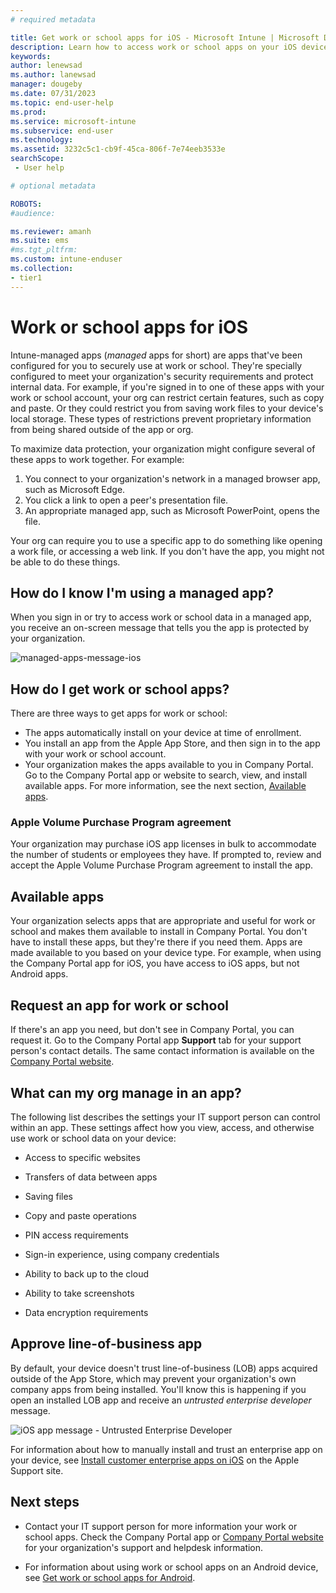 ```yaml
---
# required metadata

title: Get work or school apps for iOS - Microsoft Intune | Microsoft Docs
description: Learn how to access work or school apps on your iOS device. 
keywords:
author: lenewsad
ms.author: lanewsad
manager: dougeby
ms.date: 07/31/2023
ms.topic: end-user-help
ms.prod:
ms.service: microsoft-intune
ms.subservice: end-user
ms.technology:
ms.assetid: 3232c5c1-cb9f-45ca-806f-7e74eeb3533e
searchScope:
 - User help

# optional metadata

ROBOTS:  
#audience:

ms.reviewer: amanh
ms.suite: ems
#ms.tgt_pltfrm:
ms.custom: intune-enduser
ms.collection:
- tier1
---
```


# Work or school apps for iOS
Intune-managed apps (*managed* apps for short) are apps that've been configured for you to securely use at work or school. They're specially configured to meet your organization's security requirements and protect internal data. For example, if you're signed in to one of these apps with your work or school account, your org can restrict certain features, such as copy and paste. Or they could restrict you from saving work files to your device's local storage. These types of restrictions prevent proprietary information from being shared outside of the app or org. 

To maximize data protection, your organization might configure several of these apps to work together. For example:  
1. You connect to your organization's network in a managed browser app, such as Microsoft Edge.  
2. You click a link to open a peer's presentation file.  
3. An appropriate managed app, such as Microsoft PowerPoint, opens the file.  

Your org can require you to use a specific app to do something like opening a work file, or accessing a web link. If you don't have the app, you might not be able to do these things. 

## How do I know I'm using a managed app?  
When you sign in or try to access work or school data in a managed app, you receive an on-screen message that tells you the app is protected by your organization.   

![managed-apps-message-ios](./media/managed-apps-message.png)  

## How do I get work or school apps?  

There are three ways to get apps for work or school:   
* The apps automatically install on your device at time of enrollment.  
* You install an app from the Apple App Store, and then sign in to the app with your work or school account.    
* Your organization makes the apps available to you in Company Portal. Go to the Company Portal app or website to search, view, and install available apps. For more information, see the next section, [Available apps](#available-apps).  

### Apple Volume Purchase Program agreement  
Your organization may purchase iOS app licenses in bulk to accommodate the number of students or employees they have. If prompted to, review and accept the Apple Volume Purchase Program agreement to install the app. 

## Available apps   
 Your organization selects apps that are appropriate and useful for work or school and makes them available to install in Company Portal. You don't have to install these apps, but they're there if you need them. Apps are made available to you based on your device type. For example, when using the Company Portal app for iOS, you have access to iOS apps, but not Android apps.   

## Request an app for work or school   
 If there's an app you need, but don't see in Company Portal, you can request it. Go to the Company Portal app **Support** tab for your support person's contact details. The same contact information is available on the [Company Portal website](https://go.microsoft.com/fwlink/?linkid=2010980).   

## What can my org manage in an app?  
The following list describes the settings your IT support person can control within an app. These settings affect how you view, access, and otherwise use work or school data on your device:  

- Access to specific websites

- Transfers of data between apps

- Saving files

- Copy and paste operations

- PIN access requirements

- Sign-in experience, using company credentials  

- Ability to back up to the cloud

- Ability to take screenshots

- Data encryption requirements  

## Approve line-of-business app   
 By default, your device doesn't trust line-of-business (LOB) apps acquired outside of the App Store, which may prevent your organization's own company apps from being installed. You'll know this is happening if you open an installed LOB app and receive an *untrusted enterprise developer* message. 

![iOS app message - Untrusted Enterprise Developer](../fundamentals/media/end-user-company-portal-messages/end-user-company-portal-messages-01.png)  

For information about how to manually install and trust an enterprise app on your device, see [Install customer enterprise apps on iOS](https://support.apple.com/en-us/HT204460) on the Apple Support site.  

## Next steps  

* Contact your IT support person for more information your work or school apps. Check the Company Portal app or [Company Portal website](https://go.microsoft.com/fwlink/?linkid=2010980) for your organization's support and helpdesk information.   

* For information about using work or school apps on an Android device, see [Get work or school apps for Android](use-managed-apps-on-your-device-android.md).  
